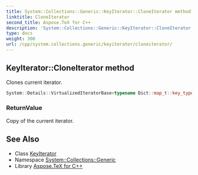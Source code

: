 ```yaml
---
title: System::Collections::Generic::KeyIterator::CloneIterator method
linktitle: CloneIterator
second_title: Aspose.TeX for C++
description: 'System::Collections::Generic::KeyIterator::CloneIterator method. Clones current iterator in C++.'
type: docs
weight: 300
url: /cpp/system.collections.generic/keyiterator/cloneiterator/
---
```

## KeyIterator::CloneIterator method


Clones current iterator.

```cpp
System::Details::VirtualizedIteratorBase<typename Dict::map_t::key_type> * System::Collections::Generic::KeyIterator<Dict>::CloneIterator() const override
```


### ReturnValue

Copy of the current iterator.

## See Also

* Class [KeyIterator](../)
* Namespace [System::Collections::Generic](../../)
* Library [Aspose.TeX for C++](../../../)
